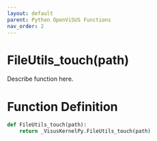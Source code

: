 ```yaml
---
layout: default
parent: Python OpenViSUS Functions
nav_order: 2
---
```


# FileUtils_touch(path)

Describe function here.

# Function Definition

```python
def FileUtils_touch(path):
    return _VisusKernelPy.FileUtils_touch(path)

```